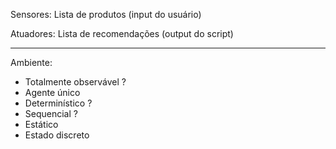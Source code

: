 Sensores: Lista de produtos (input do usuário)

Atuadores: Lista de recomendações (output do script)

---

Ambiente:

- Totalmente observável ?
- Agente único
- Determinístico ?
- Sequencial ?
- Estático
- Estado discreto
